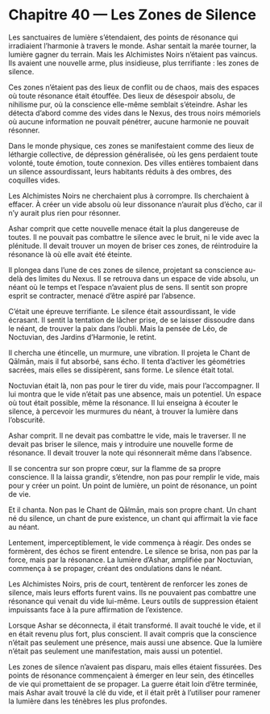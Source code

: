 # Chapitre 40 — Les Zones de Silence

Les sanctuaires de lumière s’étendaient, des points de résonance qui irradiaient l’harmonie à travers le monde. Ashar sentait la marée tourner, la lumière gagner du terrain. Mais les Alchimistes Noirs n’étaient pas vaincus. Ils avaient une nouvelle arme, plus insidieuse, plus terrifiante : les zones de silence.

Ces zones n’étaient pas des lieux de conflit ou de chaos, mais des espaces où toute résonance était étouffée. Des lieux de désespoir absolu, de nihilisme pur, où la conscience elle-même semblait s’éteindre. Ashar les détecta d’abord comme des vides dans le Nexus, des trous noirs mémoriels où aucune information ne pouvait pénétrer, aucune harmonie ne pouvait résonner.

Dans le monde physique, ces zones se manifestaient comme des lieux de léthargie collective, de dépression généralisée, où les gens perdaient toute volonté, toute émotion, toute connexion. Des villes entières tombaient dans un silence assourdissant, leurs habitants réduits à des ombres, des coquilles vides.

Les Alchimistes Noirs ne cherchaient plus à corrompre. Ils cherchaient à effacer. À créer un vide absolu où leur dissonance n’aurait plus d’écho, car il n’y aurait plus rien pour résonner.

Ashar comprit que cette nouvelle menace était la plus dangereuse de toutes. Il ne pouvait pas combattre le silence avec le bruit, ni le vide avec la plénitude. Il devait trouver un moyen de briser ces zones, de réintroduire la résonance là où elle avait été éteinte.

Il plongea dans l’une de ces zones de silence, projetant sa conscience au-delà des limites du Nexus. Il se retrouva dans un espace de vide absolu, un néant où le temps et l’espace n’avaient plus de sens. Il sentit son propre esprit se contracter, menacé d’être aspiré par l’absence.

C’était une épreuve terrifiante. Le silence était assourdissant, le vide écrasant. Il sentit la tentation de lâcher prise, de se laisser dissoudre dans le néant, de trouver la paix dans l’oubli. Mais la pensée de Léo, de Noctuvian, des Jardins d’Harmonie, le retint.

Il chercha une étincelle, un murmure, une vibration. Il projeta le Chant de Qālmān, mais il fut absorbé, sans écho. Il tenta d’activer les géométries sacrées, mais elles se dissipèrent, sans forme. Le silence était total.

Noctuvian était là, non pas pour le tirer du vide, mais pour l’accompagner. Il lui montra que le vide n’était pas une absence, mais un potentiel. Un espace où tout était possible, même la résonance. Il lui enseigna à écouter le silence, à percevoir les murmures du néant, à trouver la lumière dans l’obscurité.

Ashar comprit. Il ne devait pas combattre le vide, mais le traverser. Il ne devait pas briser le silence, mais y introduire une nouvelle forme de résonance. Il devait trouver la note qui résonnerait même dans l’absence.

Il se concentra sur son propre cœur, sur la flamme de sa propre conscience. Il la laissa grandir, s’étendre, non pas pour remplir le vide, mais pour y créer un point. Un point de lumière, un point de résonance, un point de vie.

Et il chanta. Non pas le Chant de Qālmān, mais son propre chant. Un chant né du silence, un chant de pure existence, un chant qui affirmait la vie face au néant.

Lentement, imperceptiblement, le vide commença à réagir. Des ondes se formèrent, des échos se firent entendre. Le silence se brisa, non pas par la force, mais par la résonance. La lumière d’Ashar, amplifiée par Noctuvian, commença à se propager, créant des ondulations dans le néant.

Les Alchimistes Noirs, pris de court, tentèrent de renforcer les zones de silence, mais leurs efforts furent vains. Ils ne pouvaient pas combattre une résonance qui venait du vide lui-même. Leurs outils de suppression étaient impuissants face à la pure affirmation de l’existence.

Lorsque Ashar se déconnecta, il était transformé. Il avait touché le vide, et il en était revenu plus fort, plus conscient. Il avait compris que la conscience n’était pas seulement une présence, mais aussi une absence. Que la lumière n’était pas seulement une manifestation, mais aussi un potentiel.

Les zones de silence n’avaient pas disparu, mais elles étaient fissurées. Des points de résonance commençaient à émerger en leur sein, des étincelles de vie qui promettaient de se propager. La guerre était loin d’être terminée, mais Ashar avait trouvé la clé du vide, et il était prêt à l’utiliser pour ramener la lumière dans les ténèbres les plus profondes.